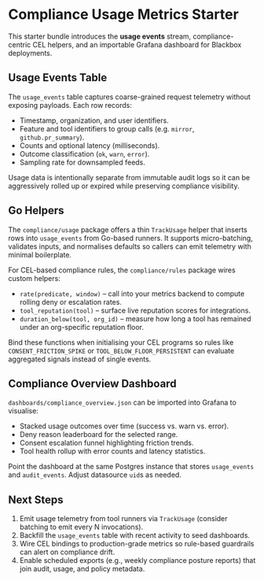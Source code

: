 # Compliance Usage Metrics Starter

This starter bundle introduces the **usage events** stream, compliance-centric CEL helpers, and an importable Grafana dashboard for Blackbox deployments.

## Usage Events Table

The `usage_events` table captures coarse-grained request telemetry without exposing payloads. Each row records:

- Timestamp, organization, and user identifiers.
- Feature and tool identifiers to group calls (e.g. `mirror`, `github.pr_summary`).
- Counts and optional latency (milliseconds).
- Outcome classification (`ok`, `warn`, `error`).
- Sampling rate for downsampled feeds.

Usage data is intentionally separate from immutable audit logs so it can be aggressively rolled up or expired while preserving compliance visibility.

## Go Helpers

The `compliance/usage` package offers a thin `TrackUsage` helper that inserts rows into `usage_events` from Go-based runners. It supports micro-batching, validates inputs, and normalises defaults so callers can emit telemetry with minimal boilerplate.

For CEL-based compliance rules, the `compliance/rules` package wires custom helpers:

- `rate(predicate, window)` – call into your metrics backend to compute rolling deny or escalation rates.
- `tool_reputation(tool)` – surface live reputation scores for integrations.
- `duration_below(tool, org_id)` – measure how long a tool has remained under an org-specific reputation floor.

Bind these functions when initialising your CEL programs so rules like `CONSENT_FRICTION_SPIKE` or `TOOL_BELOW_FLOOR_PERSISTENT` can evaluate aggregated signals instead of single events.

## Compliance Overview Dashboard

`dashboards/compliance_overview.json` can be imported into Grafana to visualise:

- Stacked usage outcomes over time (success vs. warn vs. error).
- Deny reason leaderboard for the selected range.
- Consent escalation funnel highlighting friction trends.
- Tool health rollup with error counts and latency statistics.

Point the dashboard at the same Postgres instance that stores `usage_events` and `audit_events`. Adjust datasource `uid`s as needed.

## Next Steps

1. Emit usage telemetry from tool runners via `TrackUsage` (consider batching to emit every N invocations).
2. Backfill the `usage_events` table with recent activity to seed dashboards.
3. Wire CEL bindings to production-grade metrics so rule-based guardrails can alert on compliance drift.
4. Enable scheduled exports (e.g., weekly compliance posture reports) that join audit, usage, and policy metadata.
